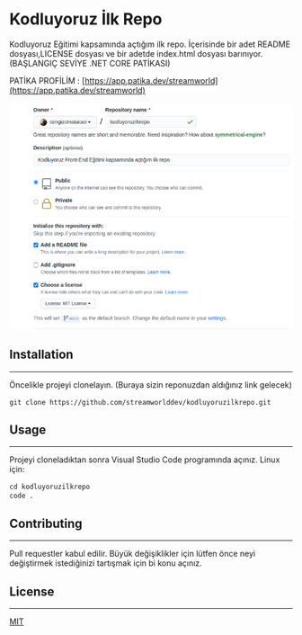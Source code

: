 # Kodluyoruz İlk Repo
Kodluyoruz Eğitimi kapsamında açtığım ilk repo. İçerisinde bir adet README dosyası,LICENSE dosyası ve bir adetde index.html dosyası barınıyor. (BAŞLANGIÇ SEVİYE .NET CORE PATİKASI)

PATİKA PROFİLİM : [https://app.patika.dev/streamworld](https://app.patika.dev/streamworld)

![](https://raw.githubusercontent.com/Kodluyoruz/taskforce/main/git/odev1/figures/github.png)

## Installation
---
Öncelikle projeyi clonelayın. (Buraya sizin reponuzdan aldığınız link gelecek)
```
git clone https://github.com/streamworlddev/kodluyoruzilkrepo.git
```

## Usage
---
Projeyi cloneladıktan sonra Visual Studio Code programında açınız.
Linux için:
```
cd kodluyoruzilkrepo
code .
```

## Contributing
---
Pull requestler kabul edilir. Büyük değişiklikler için lütfen önce neyi değiştirmek istediğinizi tartışmak için bi konu açınız.

## License
---
[MIT](https://choosealicense.com/licenses/mit/)
